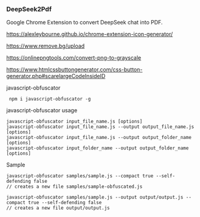 ### DeepSeek2Pdf

Google Chrome Extension to convert DeepSeek chat into PDF.


https://alexleybourne.github.io/chrome-extension-icon-generator/


https://www.remove.bg/upload


https://onlinepngtools.com/convert-png-to-grayscale


https://www.htmlcssbuttongenerator.com/css-button-generator.php#scarelargeCodeInsideID

javascript-obfuscator
```
 npm i javascript-obfuscator -g
```

javascript-obfuscator usage
```
javascript-obfuscator input_file_name.js [options]
javascript-obfuscator input_file_name.js --output output_file_name.js [options]
javascript-obfuscator input_file_name.js --output output_folder_name [options]
javascript-obfuscator input_folder_name --output output_folder_name [options]
```

Sample
```
javascript-obfuscator samples/sample.js --compact true --self-defending false
// creates a new file samples/sample-obfuscated.js

javascript-obfuscator samples/sample.js --output output/output.js --compact true --self-defending false
// creates a new file output/output.js
```